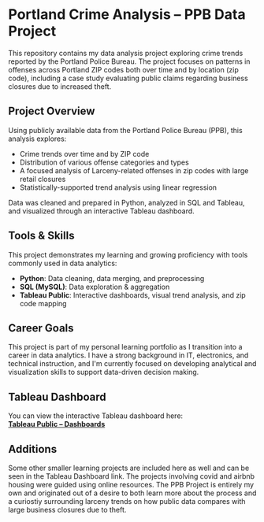 # Portland Crime Analysis – PPB Data Project

This repository contains my data analysis project exploring crime trends reported by the Portland Police Bureau. The project focuses on patterns in offenses across Portland ZIP codes both over time and by location (zip code), including a case study evaluating public claims regarding business closures due to increased theft.

## Project Overview

Using publicly available data from the Portland Police Bureau (PPB), this analysis explores:

- Crime trends over time and by ZIP code
- Distribution of various offense categories and types
- A focused analysis of Larceny-related offenses in zip codes with large retail closures
- Statistically-supported trend analysis using linear regression

Data was cleaned and prepared in Python, analyzed in SQL and Tableau, and visualized through an interactive Tableau dashboard.

## Tools & Skills

This project demonstrates my learning and growing proficiency with tools commonly used in data analytics:

- **Python**: Data cleaning, data merging, and preprocessing 
- **SQL (MySQL)**: Data exploration & aggregation
- **Tableau Public**: Interactive dashboards, visual trend analysis, and zip code mapping

## Career Goals

This project is part of my personal learning portfolio as I transition into a career in data analytics. I have a strong background in IT, electronics, and technical instruction, and I'm currently focused on developing analytical and visualization skills to support data-driven decision making.

## Tableau Dashboard

You can view the interactive Tableau dashboard here:  
[**Tableau Public – Dashboards**](https://public.tableau.com/app/profile/alex.looney5573/vizzes)

## Additions

Some other smaller learning projects are included here as well and can be seen in the Tableau Dashboard link. The projects involving covid and airbnb housing were guided using online resources. The PPB Project is entirely my own and originated out of a desire to both learn more about the process and a curiostiy surrounding larceny trends on how public data compares with large business closures due to theft. 
